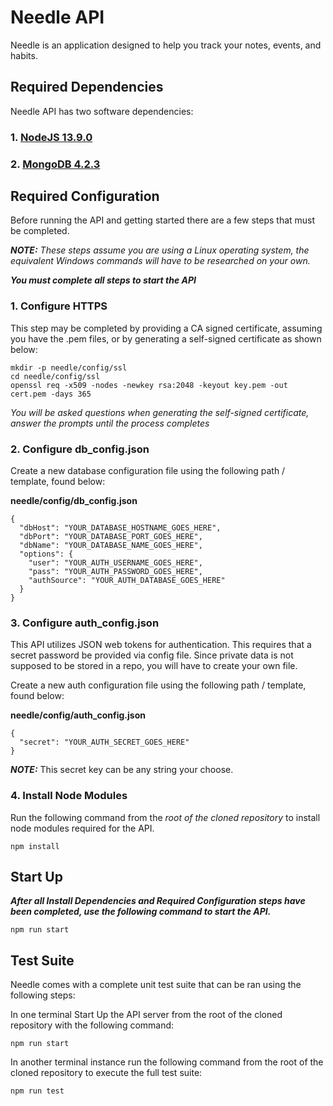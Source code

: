 # Needle API

Needle is an application designed to help you track your
notes, events, and habits.

## Required Dependencies

Needle API has two software dependencies:

### 1. [NodeJS 13.9.0](https://nodejs.org/en/download/)

### 2. [MongoDB 4.2.3](https://www.mongodb.com/download-center/community)

## Required Configuration

Before running the API and getting started there are a few steps that 
must be completed.

**_NOTE:_** *These steps assume you are using a Linux operating system, the 
equivalent Windows commands will have to be researched on your own.*

**_You must complete all steps to start the API_**

### 1. Configure HTTPS
This step may be completed by providing a CA signed certificate, assuming 
you have the .pem files, or by generating a self-signed certificate 
as shown below:

```
mkdir -p needle/config/ssl
cd needle/config/ssl
openssl req -x509 -nodes -newkey rsa:2048 -keyout key.pem -out cert.pem -days 365
```
*You will be asked questions when generating the self-signed certificate, answer the prompts until the process completes*

### 2. Configure db_config.json
Create a new database configuration file using the following path / template, found below:

**needle/config/db_config.json**

```
{
  "dbHost": "YOUR_DATABASE_HOSTNAME_GOES_HERE",
  "dbPort": "YOUR_DATABASE_PORT_GOES_HERE",
  "dbName": "YOUR_DATABASE_NAME_GOES_HERE",
  "options": {
    "user": "YOUR_AUTH_USERNAME_GOES_HERE",
    "pass": "YOUR_AUTH_PASSWORD_GOES_HERE",
    "authSource": "YOUR_AUTH_DATABASE_GOES_HERE"
  }
}
```

### 3. Configure auth_config.json
This API utilizes JSON web tokens for authentication. This requires that a secret password be provided via config file.
Since private data is not supposed to be stored in a repo, you will have to create your own file.

Create a new auth configuration file using the following path / template, found below:

**needle/config/auth_config.json**

```
{
  "secret": "YOUR_AUTH_SECRET_GOES_HERE"
}
```

**_NOTE:_** This secret key can be any string your choose.

### 4. Install Node Modules
Run the following command from the _root of the cloned repository_ to
install node modules required for the API.
```
npm install
```

## Start Up
**_After all Install Dependencies and Required Configuration steps have been completed, use the following command
to start the API._**
```
npm run start
```

## Test Suite
Needle comes with a complete unit test suite that can be ran using the following steps:

In one terminal Start Up the API server from the root of the cloned repository 
with the following command:
```
npm run start
```

In another terminal instance run the following command from the root of the cloned repository 
to execute the full test suite:
```
npm run test
```
